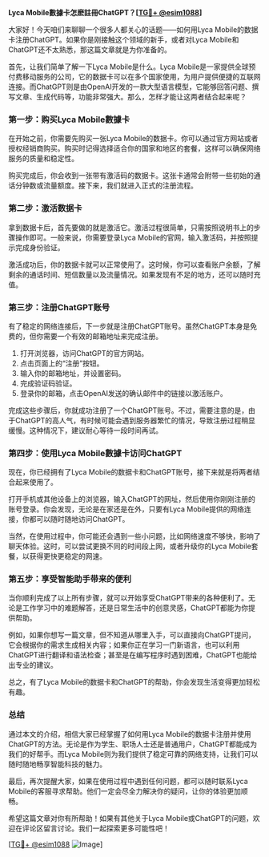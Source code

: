 **Lyca Mobile數據卡怎麽註冊ChatGPT？[[TG💪+ @esim1088](https://t.me/s/esim1088)]**

大家好！今天咱们来聊聊一个很多人都关心的话题——如何用Lyca Mobile的数据卡注册ChatGPT。如果你是刚接触这个领域的新手，或者对Lyca Mobile和ChatGPT还不太熟悉，那这篇文章就是为你准备的。

首先，让我们简单了解一下Lyca Mobile是什么。Lyca Mobile是一家提供全球预付费移动服务的公司，它的数据卡可以在多个国家使用，为用户提供便捷的互联网连接。而ChatGPT则是由OpenAI开发的一款大型语言模型，它能够回答问题、撰写文章、生成代码等，功能非常强大。那么，怎样才能让这两者结合起来呢？

### **第一步：购买Lyca Mobile數據卡**

在开始之前，你需要先购买一张Lyca Mobile的数据卡。你可以通过官方网站或者授权经销商购买。购买时记得选择适合你的国家和地区的套餐，这样可以确保网络服务的质量和稳定性。

购买完成后，你会收到一张带有激活码的数据卡。这张卡通常会附带一些初始的通话分钟数或流量额度。接下来，我们就进入正式的注册流程。

### **第二步：激活数据卡**

拿到数据卡后，首先要做的就是激活它。激活过程很简单，只需按照说明书上的步骤操作即可。一般来说，你需要登录Lyca Mobile的官网，输入激活码，并按照提示完成身份验证。

激活成功后，你的数据卡就可以正常使用了。这时候，你可以查看账户余额，了解剩余的通话时间、短信数量以及流量情况。如果发现有不足的地方，还可以随时充值。

### **第三步：注册ChatGPT账号**

有了稳定的网络连接后，下一步就是注册ChatGPT账号。虽然ChatGPT本身是免费的，但你需要一个有效的邮箱地址来完成注册。

1. 打开浏览器，访问ChatGPT的官方网站。
2. 点击页面上的“注册”按钮。
3. 输入你的邮箱地址，并设置密码。
4. 完成验证码验证。
5. 登录你的邮箱，点击OpenAI发送的确认邮件中的链接以激活账户。

完成这些步骤后，你就成功注册了一个ChatGPT账号。不过，需要注意的是，由于ChatGPT的高人气，有时候可能会遇到服务器繁忙的情况，导致注册过程稍显缓慢。这种情况下，建议耐心等待一段时间再试。

### **第四步：使用Lyca Mobile數據卡访问ChatGPT**

现在，你已经拥有了Lyca Mobile的数据卡和ChatGPT账号，接下来就是将两者结合起来使用了。

打开手机或其他设备上的浏览器，输入ChatGPT的网址，然后使用你刚刚注册的账号登录。你会发现，无论是在家还是在外，只要有Lyca Mobile提供的网络连接，你都可以随时随地访问ChatGPT。

当然，在使用过程中，你可能还会遇到一些小问题，比如网络速度不够快，影响了聊天体验。这时，可以尝试更换不同的时间段上网，或者升级你的Lyca Mobile套餐，以获得更快更稳定的网速。

### **第五步：享受智能助手带来的便利**

当你顺利完成了以上所有步骤，就可以开始享受ChatGPT带来的各种便利了。无论是工作学习中的难题解答，还是日常生活中的创意灵感，ChatGPT都能为你提供帮助。

例如，如果你想写一篇文章，但不知道从哪里入手，可以直接向ChatGPT提问，它会根据你的需求生成相关内容；如果你正在学习一门新语言，也可以利用ChatGPT进行翻译和语法检查；甚至是在编写程序时遇到困难，ChatGPT也能给出专业的建议。

总之，有了Lyca Mobile的数据卡和ChatGPT的帮助，你会发现生活变得更加轻松有趣。

### **总结**

通过本文的介绍，相信大家已经掌握了如何用Lyca Mobile的数据卡注册并使用ChatGPT的方法。无论是作为学生、职场人士还是普通用户，ChatGPT都能成为我们的好帮手。而Lyca Mobile则为我们提供了稳定可靠的网络支持，让我们可以随时随地畅享智能科技的魅力。

最后，再次提醒大家，如果在使用过程中遇到任何问题，都可以随时联系Lyca Mobile的客服寻求帮助。他们一定会尽全力解决你的疑问，让你的体验更加顺畅。

希望这篇文章对你有所帮助！如果有其他关于Lyca Mobile或ChatGPT的问题，欢迎在评论区留言讨论。我们一起探索更多可能性吧！

[[TG💪+ @esim1088](https://t.me/s/esim1088) ![Image](https://i.postimg.cc/4NQfJmqS/Snipaste-2025-05-13-00-14-12.png)]